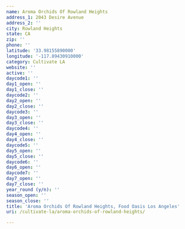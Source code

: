 ```yaml
---
name: Aroma Orchids Of Rowland Heights
address_1: 2043 Desire Avenue
address_2: ''
city: Rowland Heights
state: CA
zip: ''
phone: ''
latitude: '33.98155890000'
longitude: '-117.89430910000'
category: Cultivate LA
website: ''
active: ''
daycode1: ''
day1_open: ''
day1_close: ''
daycode2: ''
day2_open: ''
day2_close: ''
daycode3: ''
day3_open: ''
day3_close: ''
daycode4: ''
day4_open: ''
day4_close: ''
daycode5: ''
day5_open: ''
day5_close: ''
daycode6: ''
day6_open: ''
daycode7: ''
day7_open: ''
day7_close: ''
year_round (y/n): ''
season_open: ''
season_close: ''
title: 'Aroma Orchids Of Rowland Heights, Food Oasis Los Angeles'
uri: /cultivate-la/aroma-orchids-of-rowland-heights/

---
```

